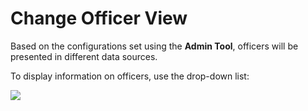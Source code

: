 # Change Officer View

Based on the configurations set using the  **Admin Tool**, officers will be presented in different data sources.

To display information on officers, use the drop-down list:

  
![](https://gsstage.d3securityonline.com/VSOC/WebHelp/media/Contextual%20Dashboard/ContextualDashboardOfficer.png)